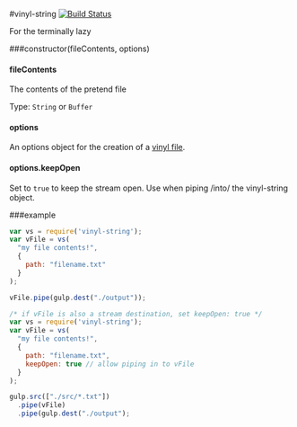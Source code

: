 #vinyl-string
[![Build Status](https://travis-ci.org/armordog/vinyl-string.svg?branch=master)](https://travis-ci.org/armordog/vinyl-string)

For the terminally lazy

###constructor(fileContents, options)
#### fileContents
The contents of the pretend file

Type: `String` or `Buffer`

#### options
An options object for the creation of a [vinyl file](https://github.com/gulpjs/vinyl/blob/master/README.md#constructoroptions).

#### options.keepOpen
Set to `true` to keep the stream open. Use when piping /into/ the vinyl-string object.


###example
```javascript
var vs = require('vinyl-string');
var vFile = vs(
  "my file contents!",
  {
    path: "filename.txt"
  }
);

vFile.pipe(gulp.dest("./output"));
```

```javascript
/* if vFile is also a stream destination, set keepOpen: true */
var vs = require('vinyl-string');
var vFile = vs(
  "my file contents!",
  {
    path: "filename.txt",
    keepOpen: true // allow piping in to vFile
  }
);

gulp.src(["./src/*.txt"])
  .pipe(vFile)
  .pipe(gulp.dest("./output");
```
